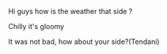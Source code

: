 Hi guys how is the weather that side ?

Chilly
it's gloomy


It was not bad, how about your side?(Tendani)
